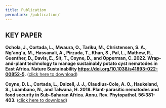 ```yaml
---
title: Publication
permalink: /publication/
--- 
```


## KEY PAPER

**Ochola, J., Cortada, L., Mwaura, O., Tariku, M., Christensen, S. A., Ng'ang'a, M., Hassanali, A., Pirzada, T., Khan, S., Pal, L., Mathew, R., Guenther, D., Davis, E., Sit, T., Coyne, D., and Opperman, C. 2022. Wrap-and-plant technology to manage sustainably potato cyst nematodes in East Africa. Nature Sustainability https://doi.org/10.1038/s41893-022-00852-5.**
([click here to download](./_paper/Ochola_et_al_2022_nature.pdf))

**Coyne, D. L., Cortada, L., Dalzell, J. J., Claudius-Cole, A. O., Haukeland, S., Luambano, N., and Talwana, H. 2018. Plant-parasitic nematodes and food security in Sub-Saharan Africa. Annu. Rev. Phytopathol. 56:381-403.**
([click here to download](./_paper/Coyne_et_al_2018.pdf))


